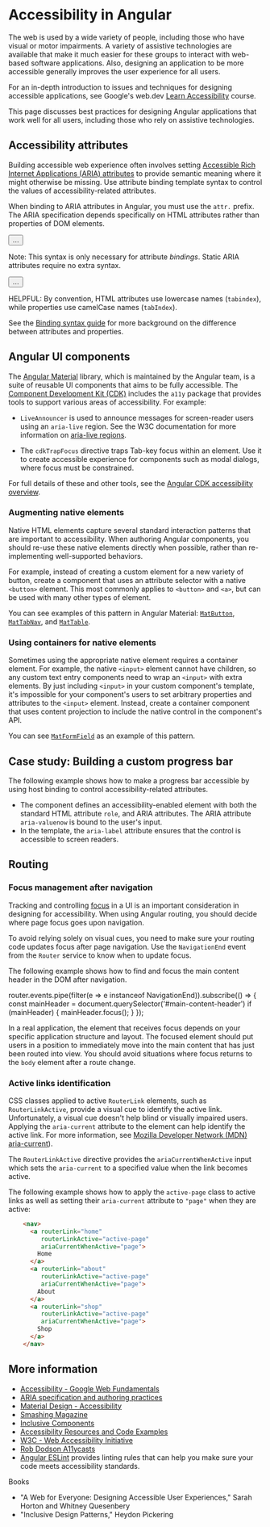 # Accessibility in Angular

The web is used by a wide variety of people, including those who have visual or motor impairments.
A variety of assistive technologies are available that make it much easier for these groups to interact with web-based software applications.
Also, designing an application to be more accessible generally improves the user experience for all users.

For an in-depth introduction to issues and techniques for designing accessible applications, see Google's web.dev [Learn Accessibility](https://web.dev/learn/accessibility/) course.

This page discusses best practices for designing Angular applications that work well for all users, including those who rely on assistive technologies.

## Accessibility attributes

<!-- TODO: add link once attribute binding guide is implemented -->
Building accessible web experience often involves setting [Accessible Rich Internet Applications \(ARIA\) attributes](https://web.dev/learn/accessibility/aria-html/) to provide semantic meaning where it might otherwise be missing.
Use attribute binding template syntax to control the values of accessibility-related attributes.

When binding to ARIA attributes in Angular, you must use the `attr.` prefix. The ARIA specification depends specifically on HTML attributes rather than properties of DOM elements.

<docs-code language="html">
<!-- Use attr. when binding to an ARIA attribute -->
<button [attr.aria-label]="myActionLabel">…</button>
</docs-code>

Note: This syntax is only necessary for attribute *bindings*.
Static ARIA attributes require no extra syntax.

<docs-code language="html">
<!-- Static ARIA attributes require no extra syntax -->
<button aria-label="Save document">…</button>
</docs-code>

HELPFUL: By convention, HTML attributes use lowercase names \(`tabindex`\), while properties use camelCase names \(`tabIndex`\).

<!-- TODO: add link once attribute binding guide implemented -->
See the [Binding syntax guide](guide/templates) for more background on the difference between attributes and properties.

## Angular UI components

The [Angular Material](https://material.angular.io) library, which is maintained by the Angular team, is a suite of reusable UI components that aims to be fully accessible.
The [Component Development Kit (CDK)](https://material.angular.io/cdk/categories) includes the `a11y` package that provides tools to support various areas of accessibility.
For example:

* `LiveAnnouncer` is used to announce messages for screen-reader users using an `aria-live` region.
    See the W3C documentation for more information on [aria-live regions](https://www.w3.org/WAI/PF/aria-1.1/states_and_properties#aria-live).

* The `cdkTrapFocus` directive traps Tab-key focus within an element.
    Use it to create accessible experience for components such as modal dialogs, where focus must be constrained.

For full details of these and other tools, see the [Angular CDK accessibility overview](https://material.angular.io/cdk/a11y/overview).

### Augmenting native elements

Native HTML elements capture several standard interaction patterns that are important to accessibility.
When authoring Angular components, you should re-use these native elements directly when possible, rather than re-implementing well-supported behaviors.

For example, instead of creating a custom element for a new variety of button, create a component that uses an attribute selector with a native `<button>` element.
This most commonly applies to `<button>` and `<a>`, but can be used with many other types of element.

You can see examples of this pattern in Angular Material:
[`MatButton`](https://material.angular.io/components/button/overview), [`MatTabNav`](https://material.angular.io/components/tabs/overview), and [`MatTable`](https://material.angular.io/components/table/overview).

### Using containers for native elements

Sometimes using the appropriate native element requires a container element.
For example, the native `<input>` element cannot have children, so any custom text entry components need to wrap an `<input>` with extra elements.
By just including `<input>` in your custom component's template, it's impossible for your component's users  to set arbitrary properties and attributes to the `<input>` element.
Instead, create a container component that uses content projection to include the native control in the component's API.

You can see [`MatFormField`](https://material.angular.io/components/form-field/overview) as an example of this pattern.

## Case study: Building a custom progress bar

The following example shows how to make a progress bar accessible by using host binding to control accessibility-related attributes.

* The component defines an accessibility-enabled element with both the standard HTML attribute `role`, and ARIA attributes.
    The ARIA attribute `aria-valuenow` is bound to the user's input.
* In the template, the `aria-label` attribute ensures that the control is accessible to screen readers.

<docs-code-multifile>
  <docs-code
    path="adev/src/content/examples/accessibility/src/app/progress-bar.component.ts"
    language="ts"
    linenums
    highlight="[12, 20]"/>
  <docs-code
    path="adev/src/content/examples/accessibility/src/app/app.component.html"
    language="html"
    linenums
    highlight="[8, 9]"/>
</docs-code-multifile>

## Routing

### Focus management after navigation

Tracking and controlling [focus](https://web.dev/learn/accessibility/focus/) in a UI is an important consideration in designing for accessibility.
When using Angular routing, you should decide where page focus goes upon navigation.

To avoid relying solely on visual cues, you need to make sure your routing code updates focus after page navigation.
Use the `NavigationEnd` event from the `Router` service to know when to update focus.

The following example shows how to find and focus the main content header in the DOM after navigation.

<docs-code language="typescript">

router.events.pipe(filter(e => e instanceof NavigationEnd)).subscribe(() => {
  const mainHeader = document.querySelector('#main-content-header')
  if (mainHeader) {
    mainHeader.focus();
  }
});

</docs-code>

In a real application, the element that receives focus depends on your specific application structure and layout.
The focused element should put users in a position to immediately move into the main content that has just been routed into view.
You should avoid situations where focus returns to the `body` element after a route change.

### Active links identification

CSS classes applied to active `RouterLink` elements, such as `RouterLinkActive`, provide a visual cue to identify the active link.
Unfortunately, a visual cue doesn't help blind or visually impaired users.
Applying the `aria-current` attribute to the element can help identify the active link.
For more information, see [Mozilla Developer Network \(MDN\) aria-current](https://developer.mozilla.org/en-US/docs/Web/Accessibility/ARIA/Attributes/aria-current)).

The `RouterLinkActive` directive provides the `ariaCurrentWhenActive` input which sets the `aria-current` to a specified value when the link becomes active.

The following example shows how to apply the `active-page` class to active links as well as setting their `aria-current` attribute to `"page"` when they are active:

```html
    <nav>
      <a routerLink="home"
         routerLinkActive="active-page"
         ariaCurrentWhenActive="page">
        Home
      </a>
      <a routerLink="about"
         routerLinkActive="active-page"
         ariaCurrentWhenActive="page">
        About
      </a>
      <a routerLink="shop"
         routerLinkActive="active-page"
         ariaCurrentWhenActive="page">
        Shop
      </a>
    </nav>
```

<!-- vale Angular.Angular_Spelling = NO -->

## More information

* [Accessibility - Google Web Fundamentals](https://developers.google.com/web/fundamentals/accessibility)
* [ARIA specification and authoring practices](https://www.w3.org/TR/wai-aria)
* [Material Design - Accessibility](https://material.io/design/usability/accessibility.html)
* [Smashing Magazine](https://www.smashingmagazine.com/search/?q=accessibility)
* [Inclusive Components](https://inclusive-components.design)
* [Accessibility Resources and Code Examples](https://dequeuniversity.com/resources)
* [W3C - Web Accessibility Initiative](https://www.w3.org/WAI/people-use-web)
* [Rob Dodson A11ycasts](https://www.youtube.com/watch?v=HtTyRajRuyY)
* [Angular ESLint](https://github.com/angular-eslint/angular-eslint#functionality) provides linting rules that can help you make sure your code meets accessibility standards.

<!-- vale Angular.Angular_Spelling = YES -->

Books

<!-- vale Angular.Google_Quotes = NO -->

* "A Web for Everyone: Designing Accessible User Experiences," Sarah Horton and Whitney Quesenbery
* "Inclusive Design Patterns," Heydon Pickering

<!-- vale Angular.Google_Quotes = YES -->

